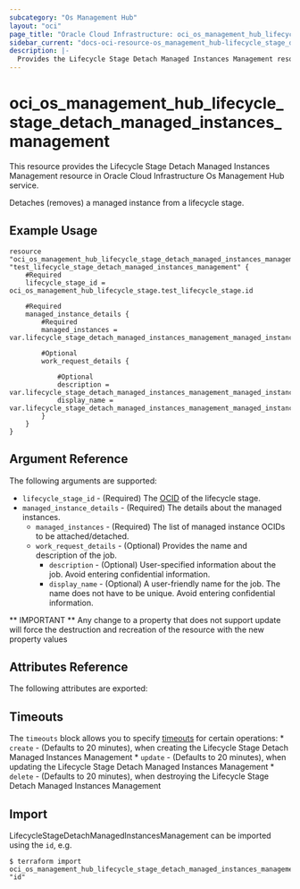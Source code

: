 ```yaml
---
subcategory: "Os Management Hub"
layout: "oci"
page_title: "Oracle Cloud Infrastructure: oci_os_management_hub_lifecycle_stage_detach_managed_instances_management"
sidebar_current: "docs-oci-resource-os_management_hub-lifecycle_stage_detach_managed_instances_management"
description: |-
  Provides the Lifecycle Stage Detach Managed Instances Management resource in Oracle Cloud Infrastructure Os Management Hub service
---
```


# oci_os_management_hub_lifecycle_stage_detach_managed_instances_management
This resource provides the Lifecycle Stage Detach Managed Instances Management resource in Oracle Cloud Infrastructure Os Management Hub service.

Detaches (removes) a managed instance from a lifecycle stage.


## Example Usage

```hcl
resource "oci_os_management_hub_lifecycle_stage_detach_managed_instances_management" "test_lifecycle_stage_detach_managed_instances_management" {
	#Required
	lifecycle_stage_id = oci_os_management_hub_lifecycle_stage.test_lifecycle_stage.id

	#Required
	managed_instance_details {
		#Required
		managed_instances = var.lifecycle_stage_detach_managed_instances_management_managed_instance_details_managed_instances

		#Optional
		work_request_details {

			#Optional
			description = var.lifecycle_stage_detach_managed_instances_management_managed_instance_details_work_request_details_description
			display_name = var.lifecycle_stage_detach_managed_instances_management_managed_instance_details_work_request_details_display_name
		}
	}
}
```

## Argument Reference

The following arguments are supported:

* `lifecycle_stage_id` - (Required) The [OCID](https://docs.cloud.oracle.com/iaas/Content/General/Concepts/identifiers.htm) of the lifecycle stage.
* `managed_instance_details` - (Required) The details about the managed instances.
	* `managed_instances` - (Required) The list of managed instance OCIDs to be attached/detached.
	* `work_request_details` - (Optional) Provides the name and description of the job.
		* `description` - (Optional) User-specified information about the job. Avoid entering confidential information.
		* `display_name` - (Optional) A user-friendly name for the job. The name does not have to be unique. Avoid entering confidential information.


** IMPORTANT **
Any change to a property that does not support update will force the destruction and recreation of the resource with the new property values

## Attributes Reference

The following attributes are exported:


## Timeouts

The `timeouts` block allows you to specify [timeouts](https://registry.terraform.io/providers/oracle/oci/latest/docs/guides/changing_timeouts) for certain operations:
	* `create` - (Defaults to 20 minutes), when creating the Lifecycle Stage Detach Managed Instances Management
	* `update` - (Defaults to 20 minutes), when updating the Lifecycle Stage Detach Managed Instances Management
	* `delete` - (Defaults to 20 minutes), when destroying the Lifecycle Stage Detach Managed Instances Management


## Import

LifecycleStageDetachManagedInstancesManagement can be imported using the `id`, e.g.

```
$ terraform import oci_os_management_hub_lifecycle_stage_detach_managed_instances_management.test_lifecycle_stage_detach_managed_instances_management "id"
```

